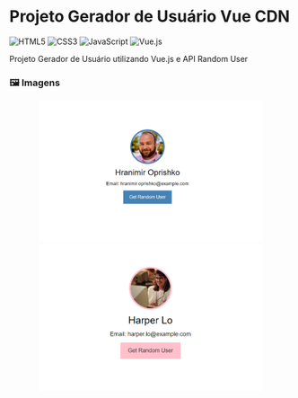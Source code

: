 # Projeto Gerador de Usuário Vue CDN

![HTML5](https://img.shields.io/badge/html5-%23E34F26.svg?style=for-the-badge&logo=html5&logoColor=white) ![CSS3](https://img.shields.io/badge/css3-%231572B6.svg?style=for-the-badge&logo=css3&logoColor=white) ![JavaScript](https://img.shields.io/badge/javascript-%23323330.svg?style=for-the-badge&logo=javascript&logoColor=%23F7DF1E) ![Vue.js](https://img.shields.io/badge/vuejs-%2335495e.svg?style=for-the-badge&logo=vuedotjs&logoColor=%234FC08D)

Projeto Gerador de Usuário utilizando Vue.js e API Random User

### 🖼️ Imagens

<div align="center">
  <img width="400" alt="Imagem da aplicação" src="./imagem_1.PNG">
  <img width="400" alt="Imagem da aplicação" src="./imagem_2.PNG">
</div>
